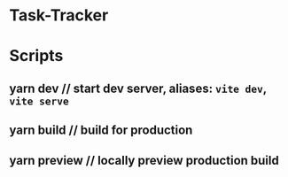 # Task-Tracker

# Scripts

## yarn dev // start dev server, aliases: `vite dev`, `vite serve`
## yarn build // build for production
## yarn preview // locally preview production build
